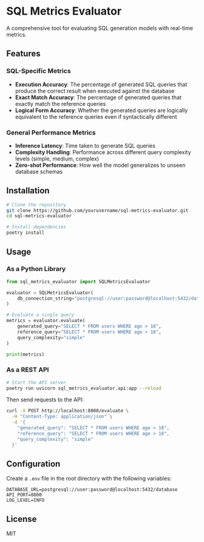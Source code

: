 # SQL Metrics Evaluator

A comprehensive tool for evaluating SQL generation models with real-time metrics.

## Features

### SQL-Specific Metrics

- **Execution Accuracy**: The percentage of generated SQL queries that produce the correct result when executed against the database
- **Exact Match Accuracy**: The percentage of generated queries that exactly match the reference queries
- **Logical Form Accuracy**: Whether the generated queries are logically equivalent to the reference queries even if syntactically different

### General Performance Metrics

- **Inference Latency**: Time taken to generate SQL queries
- **Complexity Handling**: Performance across different query complexity levels (simple, medium, complex)
- **Zero-shot Performance**: How well the model generalizes to unseen database schemas

## Installation

```bash
# Clone the repository
git clone https://github.com/yourusername/sql-metrics-evaluator.git
cd sql-metrics-evaluator

# Install dependencies
poetry install
```

## Usage

### As a Python Library

```python
from sql_metrics_evaluator import SQLMetricsEvaluator

evaluator = SQLMetricsEvaluator(
    db_connection_string="postgresql://user:password@localhost:5432/database"
)

# Evaluate a single query
metrics = evaluator.evaluate(
    generated_query="SELECT * FROM users WHERE age > 18",
    reference_query="SELECT * FROM users WHERE age > 18",
    query_complexity="simple"
)

print(metrics)
```

### As a REST API

```bash
# Start the API server
poetry run uvicorn sql_metrics_evaluator.api:app --reload
```

Then send requests to the API:

```bash
curl -X POST http://localhost:8000/evaluate \
  -H "Content-Type: application/json" \
  -d '{
    "generated_query": "SELECT * FROM users WHERE age > 18",
    "reference_query": "SELECT * FROM users WHERE age > 18",
    "query_complexity": "simple"
  }'
```

## Configuration

Create a `.env` file in the root directory with the following variables:

```
DATABASE_URL=postgresql://user:password@localhost:5432/database
API_PORT=8000
LOG_LEVEL=INFO
```

## License

MIT 